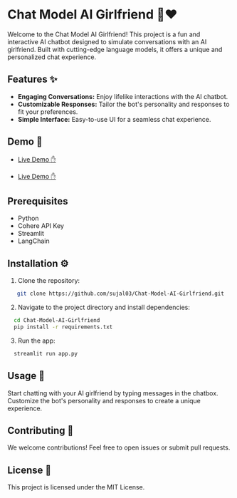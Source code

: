 
# Chat Model AI Girlfriend 💬❤️

Welcome to the Chat Model AI Girlfriend! This project is a fun and interactive AI chatbot designed to simulate conversations with an AI girlfriend. Built with cutting-edge language models, it offers a unique and personalized chat experience.
## Features ✨

- **Engaging Conversations:** Enjoy lifelike interactions with the AI chatbot.
- **Customizable Responses:** Tailor the bot's personality and responses to fit your preferences.
- **Simple Interface:** Easy-to-use UI for a seamless chat experience.


## Demo 📱

- [Live Demo ✋](https://chat-model-ai-girlfriend.onrender.com/)

- [Live Demo ✋](https://chat-model-ai-girlfriend.streamlit.app/)


## Prerequisites
- Python 
- Cohere API Key
- Streamlit
- LangChain
## Installation ⚙️

1. Clone the repository:

```bash
   git clone https://github.com/sujal03/Chat-Model-AI-Girlfriend.git

```
2. Navigate to the project directory and install dependencies:

```bash
  cd Chat-Model-AI-Girlfriend
  pip install -r requirements.txt
```
3. Run the app:

```bash
  streamlit run app.py
```
## Usage 💬

Start chatting with your AI girlfriend by typing messages in the chatbox. Customize the bot's personality and responses to create a unique experience.


## Contributing 🤝

We welcome contributions! Feel free to open issues or submit pull requests.


## License 📄

This project is licensed under the MIT License.

